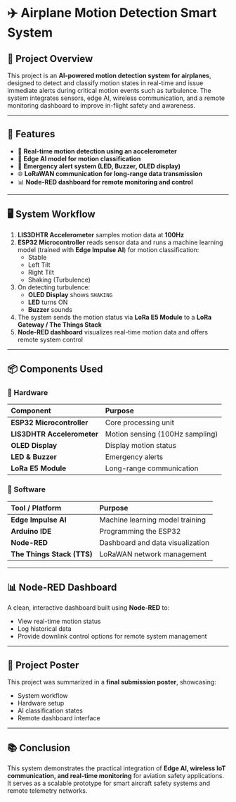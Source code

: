 # ✈️ Airplane Motion Detection Smart System

## 📖 Project Overview
This project is an **AI-powered motion detection system for airplanes**, designed to detect and classify motion states in real-time and issue immediate alerts during critical motion events such as turbulence. The system integrates sensors, edge AI, wireless communication, and a remote monitoring dashboard to improve in-flight safety and awareness.

---

## 📑 Features
- 📡 **Real-time motion detection using an accelerometer**
- 🧠 **Edge AI model for motion classification**
- 🚨 **Emergency alert system (LED, Buzzer, OLED display)**
- 🌐 **LoRaWAN communication for long-range data transmission**
- 📊 **Node-RED dashboard for remote monitoring and control**

---

## 🖥️ System Workflow
1. **LIS3DHTR Accelerometer** samples motion data at **100Hz**
2. **ESP32 Microcontroller** reads sensor data and runs a machine learning model (trained with **Edge Impulse AI**) for motion classification:
   - Stable  
   - Left Tilt  
   - Right Tilt  
   - Shaking (Turbulence)
3. On detecting turbulence:
   - **OLED Display** shows `SHAKING`
   - **LED** turns ON
   - **Buzzer** sounds
4. The system sends the motion status via **LoRa E5 Module** to a **LoRa Gateway / The Things Stack**
5. **Node-RED dashboard** visualizes real-time motion data and offers remote system control

---

## 📦 Components Used

### 🔧 Hardware

| Component                | Purpose                         |
|:------------------------|:--------------------------------|
| **ESP32 Microcontroller** | Core processing unit             |
| **LIS3DHTR Accelerometer**| Motion sensing (100Hz sampling) |
| **OLED Display**          | Display motion status            |
| **LED & Buzzer**          | Emergency alerts                 |
| **LoRa E5 Module**        | Long-range communication         |

### 💾 Software

| Tool / Platform          | Purpose                          |
|:------------------------|:---------------------------------|
| **Edge Impulse AI**       | Machine learning model training  |
| **Arduino IDE**           | Programming the ESP32            |
| **Node-RED**              | Dashboard and data visualization |
| **The Things Stack (TTS)**| LoRaWAN network management       |

---

## 📊 Node-RED Dashboard
A clean, interactive dashboard built using **Node-RED** to:
- View real-time motion status
- Log historical data
- Provide downlink control options for remote system management

---

## 📸 Project Poster
This project was summarized in a **final submission poster**, showcasing:
- System workflow
- Hardware setup
- AI classification states
- Remote dashboard interface

---

## 📚 Conclusion
This system demonstrates the practical integration of **Edge AI, wireless IoT communication, and real-time monitoring** for aviation safety applications. It serves as a scalable prototype for smart aircraft safety systems and remote telemetry networks.


